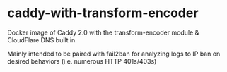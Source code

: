 # caddy-with-transform-encoder

Docker image of Caddy 2.0 with the transform-encoder module & CloudFlare DNS built in.

Mainly intended to be paired with fail2ban for analyzing logs to IP ban on desired behaviors (i.e. numerous HTTP 401s/403s)
